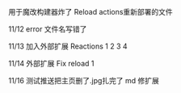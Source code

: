 用于魔改构建器炸了 Reload actions重新部署的文件

11/12 error 文件名写错了

11/13 加入外部扩展 Reactions 1 2 3 4

11/14 外部扩展 Fix reload 1

11/16 测试推送把主页删了.jpg扎完了 md 修扩展
